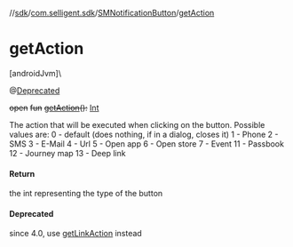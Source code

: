 //[sdk](../../../index.md)/[com.selligent.sdk](../index.md)/[SMNotificationButton](index.md)/[getAction](get-action.md)

# getAction

[androidJvm]\

@[Deprecated](https://developer.android.com/reference/kotlin/java/lang/Deprecated.html)

~~open~~ ~~fun~~ [~~getAction~~](get-action.md)~~(~~~~)~~~~:~~ [Int](https://kotlinlang.org/api/latest/jvm/stdlib/kotlin/-int/index.html)

The action that will be executed when clicking on the button. Possible values are: 0 - default (does nothing, if in a dialog, closes it) 1 - Phone 2 - SMS 3 - E-Mail 4 - Url 5 - Open app 6 - Open store 7 - Event 11 - Passbook 12 - Journey map 13 - Deep link

#### Return

the int representing the type of the button

#### Deprecated

since 4.0, use [getLinkAction](get-link-action.md) instead
